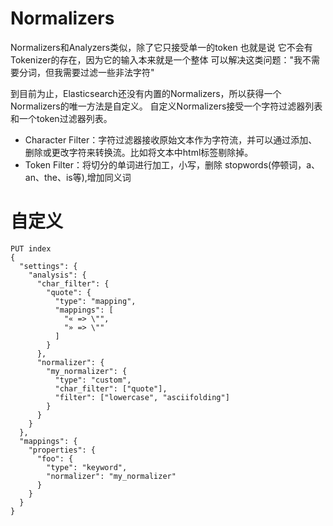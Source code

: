 # Normalizers
Normalizers和Analyzers类似，除了它只接受单一的token
也就是说 它不会有Tokenizer的存在，因为它的输入本来就是一个整体
可以解决这类问题："我不需要分词，但我需要过滤一些非法字符"
 

到目前为止，Elasticsearch还没有内置的Normalizers，所以获得一个Normalizers的唯一方法是自定义。
自定义Normalizers接受一个字符过滤器列表和一个token过滤器列表。
- Character Filter：字符过滤器接收原始文本作为字符流，并可以通过添加、删除或更改字符来转换流。比如将文本中html标签剔除掉。
- Token Filter：将切分的单词进行加工，小写，删除 stopwords(停顿词，a、an、the、is等),增加同义词

# 自定义
```
PUT index
{
  "settings": {
    "analysis": {
      "char_filter": {
        "quote": {
          "type": "mapping",
          "mappings": [
            "« => \"",
            "» => \""
          ]
        }
      },
      "normalizer": {
        "my_normalizer": {
          "type": "custom",
          "char_filter": ["quote"],
          "filter": ["lowercase", "asciifolding"]
        }
      }
    }
  },
  "mappings": {
    "properties": {
      "foo": {
        "type": "keyword",
        "normalizer": "my_normalizer"
      }
    }
  }
}
```